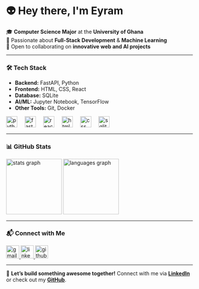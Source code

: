 <h1 align="left">👽 Hey there, I'm Eyram</h1>

🎓 **Computer Science Major** at the **University of Ghana**  
🚀 Passionate about **Full-Stack Development** & **Machine Learning**  
🤝 Open to collaborating on **innovative web and AI projects**  

---

### 🛠️ Tech Stack  
- **Backend:** FastAPI, Python  
- **Frontend:** HTML, CSS, React  
- **Database:** SQLite  
- **AI/ML:** Jupyter Notebook, TensorFlow  
- **Other Tools:** Git, Docker  

<div align="left">
  <img src="https://cdn.jsdelivr.net/gh/devicons/devicon/icons/python/python-original.svg" height="30" alt="python logo" />
  <img width="12" />
  <img src="https://cdn.jsdelivr.net/gh/devicons/devicon/icons/fastapi/fastapi-original.svg" height="30" alt="fastapi logo" />
  <img width="12" />
  <img src="https://cdn.jsdelivr.net/gh/devicons/devicon/icons/react/react-original.svg" height="30" alt="react logo" />
  <img width="12" />
  <img src="https://cdn.jsdelivr.net/gh/devicons/devicon/icons/html5/html5-original.svg" height="30" alt="html logo" />
  <img width="12" />
  <img src="https://cdn.jsdelivr.net/gh/devicons/devicon/icons/css3/css3-original.svg" height="30" alt="css logo" />
  <img width="12" />
  <img src="https://cdn.jsdelivr.net/gh/devicons/devicon/icons/sqlite/sqlite-original.svg" height="30" alt="sqlite logo" />
</div>

---

### 📊 GitHub Stats  
<div align="left">
  <img src="http://github-profile-summary-cards.vercel.app/api/cards/stats?username=aee4&theme=dracula" height="150" alt="stats graph" />
  <img src="http://github-profile-summary-cards.vercel.app/api/cards/repos-per-language?username=aee4&theme=dracula" height="150" alt="languages graph" />
</div>

---

### 📬 Connect with Me  
<div align="left">
  <a href="mailto:eeyramagbetor@gmail.com">
    <img src="https://img.shields.io/static/v1?message=Gmail&logo=gmail&label=&color=D14836&logoColor=white&labelColor=&style=for-the-badge" height="35" alt="gmail logo" />
  </a>
  <a href="https://www.linkedin.com/in/aee4">
    <img src="https://img.shields.io/static/v1?message=LinkedIn&logo=linkedin&label=&color=0077B5&logoColor=white&labelColor=&style=for-the-badge" height="35" alt="linkedin logo" />
  </a>
  <a href="https://github.com/aee4">
    <img src="https://img.shields.io/static/v1?message=GitHub&logo=github&label=&color=181717&logoColor=white&labelColor=&style=for-the-badge" height="35" alt="github logo" />
  </a>
</div>

---

🚀 **Let’s build something awesome together!** Connect with me via **[LinkedIn](https://www.linkedin.com/in/aee4)** or check out my **[GitHub](https://github.com/aee4)**.  
